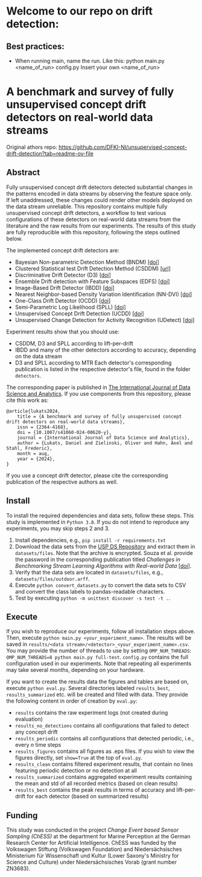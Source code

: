 # Welcome to our repo on drift detection: 

## Best practices:
- When running main, name the run. Like this: python main.py <name_of_run> config.py
Insert your own <name_of_run>





# A benchmark and survey of fully unsupervised concept drift detectors on real-world data streams

Original athors repo: https://github.com/DFKI-NI/unsupervised-concept-drift-detection?tab=readme-ov-file

## Abstract
Fully unsupervised concept drift detectors detected substantial changes in the patterns encoded in data streams by
observing the feature space only.
If left unaddressed, these changes could render other models deployed on the data stream unreliable.
This repository contains multiple fully unsupervised concept drift detectors, a workflow to test various
configurations of these detectors on real-world data streams from the literature and the raw results from our 
experiments.
The results of this study are fully reproducible with this repository, following the steps outlined
below.

The implemented concept drift detectors are:
- Bayesian Non-parametric Detection Method (BNDM) [[doi]](https://doi.org/10.1145/3420034)
- Clustered Statistical test Drift Detection Method (CSDDM) [[url]](https://jit.ndhu.edu.tw/article/view/2504)
- Discriminative Drift Detector (D3) [[doi]](https://doi.org/10.1145/3357384.3358144)
- Ensemble Drift detection with Feature Subspaces (EDFS) [[doi]](https://doi.org/10.1109/DSAA.2019.00047)
- Image-Based Drift Detector (IBDD) [[doi]](https://doi.org/10.1109/BigData50022.2020.9377880)
- Nearest Neighbor-based Density Variation Identification (NN-DVI) [[doi]](https://doi.org/10.1016/j.patcog.2017.11.009)
- One-Class Drift Detector (OCDD) [[doi]](https://doi.org/10.1145/3357384.3358144)
- Semi-Parametric Log Likelihood (SPLL) [[doi]](https://doi.org/10.1109/TKDE.2011.226)
- Unsupervised Concept Drift Detection (UCDD) [[doi]](https://doi.org/10.1142/9789811223334_0017)
- Unsupervised Change Detection for Activity Recognition (UDetect) [[doi]](https://doi.org/10.1108/IJPCC-03-2017-0027)

Experiment results show that you should use:
- CSDDM, D3 and SPLL according to lift-per-drift
- IBDD and many of the other detectors according to accuracy, depending on the data stream
- D3 and SPLL according to MTR
Each detector's corresponding publication is listed in the respective detector's file, found in the folder `detectors`.

The corresponding paper is published in [The International Journal of Data Science and Analytics](https://link.springer.com/article/10.1007/s41060-024-00620-y). 
If you use components from this repository, please cite this work as:
```
@article{lukats2024,
	title = {A benchmark and survey of fully unsupervised concept drift detectors on real-world data streams},
	issn = {2364-4168},
	doi = {10.1007/s41060-024-00620-y},
	journal = {International Journal of Data Science and Analytics},
	author = {Lukats, Daniel and Zielinski, Oliver and Hahn, Axel and Stahl, Frederic},
	month = aug,
	year = {2024},
}
```
If you use a concept drift detector, please cite the corresponding publication of the respective authors as well.

## Install
To install the required dependencies and data sets, follow these steps.
This study is implemented in `Python 3.8`.
If you do not intend to reproduce any experiments, you may skip steps 2 and 3.
1. Install dependencies, e.g., `pip install -r requirements.txt`
2. Download the data sets from the [USP DS Repository](https://sites.google.com/view/uspdsrepository) and extract them in `datasets/files`. Note that the archive is encrypted. Souza et al. provide the password in the corresponding publication titled _Challenges in Benchmarking Stream Learning Algorithms with Real-world Data_ [[doi]](https://doi.org/10.1007/s10618-020-00698-5).
3. Verify that the data sets are located in `datasets/files`, e.g., `datasets/files/outdoor.arff`.
4. Execute `python convert_datasets.py` to convert the data sets to CSV and convert the class labels to pandas-readable characters.
5. Test by executing `python -m unittest discover -s test -t .`.

## Execute
If you wish to reproduce our experiments, follow all installation steps above. 
Then, execute `python main.py <your_experiment_name>`. 
The results will be saved in `results/<data stream>/<detector>_<your_experiment_name>.csv`.
You may provide the number of threads to use by setting `OMP_NUM_THREADS`: `OMP_NUM_THREADS=8 python main.py full-test`.
`config.py` contains the full configuration used in our experiments.
Note that repeating all experiments may take several months, depending on your hardware.

If you want to create the results data the figures and tables are based on, execute `python eval.py`.
Several directories labeled `results_best`, `results_summarized` etc. will be created and filled with data.
They provide the following content in order of creation by `eval.py`:
- `results` contains the raw experiment logs (not created during evaluation)
- `results_no_detections` contains all configurations that failed to detect any concept drift
- `results_periodic` contains all configurations that detected periodic, i.e., every _n_ time steps
- `results_figures` contains all figures as .eps files. If you wish to view the figures directly, set `show=True` at the top of `eval.py`.
- `results_clean` contains filtered experiment results, that contain no lines featuring periodic detection or no detection at all
- `results_summarized` contains aggregated experiment results containing the mean and std of all recorded metrics (based on clean results)
- `results_best` contains the peak results in terms of accuracy and lift-per-drift for each detector (based on summarized results)

## Funding
This study was conducted in the project _Change Event based Sensor Sampling (ChESS)_ at the department for Marine Perception
at the German Research Center for Artificial Intelligence. ChESS was funded by the Volkswagen Stiftung (Volkswagen
Foundation) and Niedersächsisches Ministerium für Wissenschaft und Kultur (Lower Saxony's Ministry for Science and
Culture) under Niedersächsisches Vorab (grant number ZN3683).
